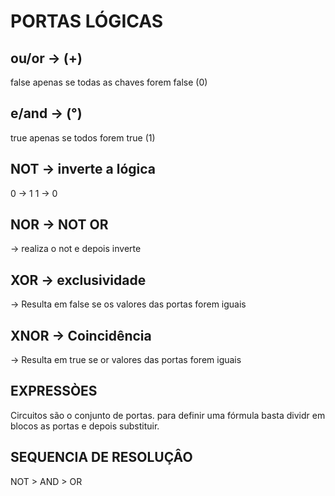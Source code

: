 # PORTAS LÓGICAS 

## ou/or -> (+)

false apenas se todas as chaves forem false (0) 

## e/and -> (°)

true apenas se todos forem true (1)


## NOT -> inverte a lógica 

0 -> 1
1 -> 0

## NOR -> NOT OR 

-> realiza o not e depois inverte 

## XOR -> exclusividade 

-> Resulta em false se os valores das portas forem iguais 

## XNOR -> Coincidência

-> Resulta em true se or valores das portas forem iguais 

## EXPRESSÒES 

Circuitos são o conjunto de portas. para definir uma fórmula basta 
dividr em blocos as portas e depois substituir.

## SEQUENCIA DE RESOLUÇÂO

NOT > AND > OR




